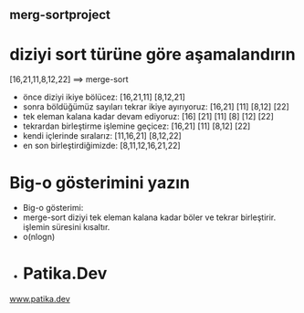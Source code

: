## merg-sortproject
# diziyi sort türüne göre aşamalandırın
[16,21,11,8,12,22] ==> merge-sort 
- önce diziyi ikiye bölücez: [16,21,11] [8,12,21]
- sonra böldüğümüz sayıları tekrar ikiye ayırıyoruz: [16,21] [11] [8,12] [22]
- tek eleman kalana kadar devam ediyoruz: [16] [21] [11] [8] [12] [22]
- tekrardan birleştirme işlemine geçicez: [16,21] [11] [8,12] [22]
- kendi içlerinde sıralarız: [11,16,21] [8,12,22]
- en son birleştirdiğimizde: [8,11,12,16,21,22]
# Big-o gösterimini yazın
- Big-o gösterimi: 
- merge-sort diziyi tek eleman kalana kadar böler ve tekrar birleştirir. işlemin süresini kısaltır.
- o(nlogn)
- # Patika.Dev
www.patika.dev



